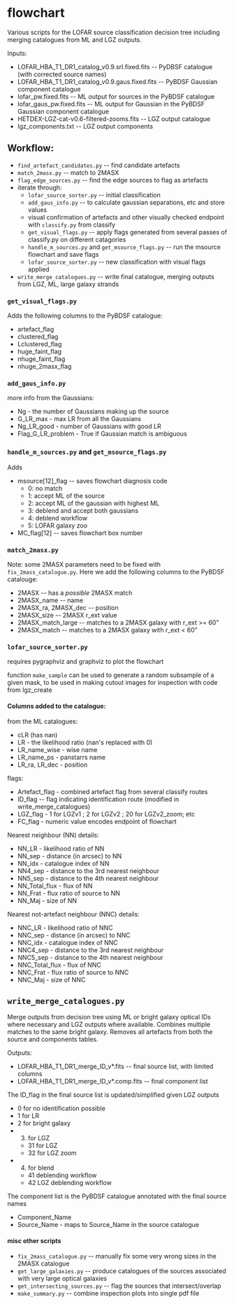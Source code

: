 # flowchart
Various scripts for the LOFAR source classification decision tree including merging catalogues from ML and LGZ outputs.

Inputs:
* LOFAR_HBA_T1_DR1_catalog_v0.9.srl.fixed.fits -- PyDBSF catalogue (with corrected source names)
* LOFAR_HBA_T1_DR1_catalog_v0.9.gaus.fixed.fits -- PyBDSF Gaussian component catalogue
* lofar_pw.fixed.fits -- ML output for sources in the PyBDSF catalogue
* lofar_gaus_pw.fixed.fits -- ML output for Gaussian in the PyBDSF Gaussian component catalogue
* HETDEX-LGZ-cat-v0.6-filtered-zooms.fits -- LGZ output catalogue
* lgz_components.txt -- LGZ output components

## Workflow:
* `find_artefact_candidates.py` -- find candidate artefacts 
* `match_2masx.py` -- match to 2MASX
* `flag_edge_sources.py` -- find the edge sources to flag as artefacts
* iterate through:
  * `lofar_source_sorter.py` -- initial classification
  * `add_gaus_info.py`  -- to calculate gaussian separations, etc and store values
  * visual confirmation of artefacts and other visually checked endpoint with `classify.py` from classify
  * `get_visual_flags.py` -- apply flags generated from several passes of classify.py on different catagories
  * `handle_m_sources.py` and `get_msource_flags.py` -- run the msource flowchart and save flags
  * `lofar_source_sorter.py` -- new classification with visual flags applied
* `write_merge_catalogues.py` -- write final catalogue, merging outputs from LGZ, ML, large galaxy strands


### `get_visual_flags.py`
Adds the following columns to the PyBDSF catalogue:
* artefact_flag
* clustered_flag
* Lclustered_flag
* huge_faint_flag
* nhuge_faint_flag
* nhuge_2masx_flag

### `add_gaus_info.py`
more info from the Gaussians:
* Ng - the number of Gaussians making up the source
* G_LR_max - max LR from all the Gaussians
* Ng_LR_good - number of Gaussians with good LR
* Flag_G_LR_problem - True if Gaussian match is ambiguous

### `handle_m_sources.py` and `get_msource_flags.py`
Adds 
* msource[12]_flag -- saves flowchart diagnosis code
  * 0: no match
  * 1: accept ML of the source
  * 2: accept ML of the gaussian with highest ML
  * 3: deblend and accept both gaussians
  * 4: deblend workflow
  * 5: LOFAR galaxy zoo 
* MC_flag[12] -- saves flowchart box number


### `match_2masx.py`
Note: some 2MASX parameters need to be fixed with `fix_2mass_catalogue.py`. Here we add the following columns to the PyBDSF catalouge:
* 2MASX -- has a *possible* 2MASX match
* 2MASX_name -- name
* 2MASX_ra, 2MASX_dec --  position
* 2MASX_size -- 2MASX r_ext value
* 2MASX_match_large -- matches to a 2MASX galaxy with r_ext >= 60"
* 2MASX_match -- matches to a 2MASX galaxy with r_ext < 60"


### `lofar_source_sorter.py`

requires pygraphviz and graphviz to plot the flowchart

function `make_sample` can be used to generate a random subsample of a given mask, to be used in making cutout images for inspection with code from lgz_create

#### Columns added to the catalogue:
from the ML catalogues:
* cLR (has nan)
* LR - the likelihood ratio  (nan's replaced with 0)
* LR_name_wise - wise name
* LR_name_ps -  panstarrs name
* LR_ra, LR_dec -  position


flags:
* Artefact_flag - combined artefact flag from several classify routes
* ID_flag -- flag indicating identification route (modified in write_merge_catalogues)
* LGZ_flag - 1 for LGZv1 ; 2 for LGZv2 ; 20 for LGZv2_zoom; etc
* FC_flag - numeric value encodes endpoint of flowchart

Nearest neighbour (NN) details:
* NN_LR - likelihood ratio of NN
* NN_sep - distance (in arcsec) to NN
* NN_idx - catalogue index of NN
* NN4_sep - distance to the 3rd nearest neighbour
* NN5_sep - distance to the 4th nearest neighbour
* NN_Total_flux - flux of NN
* NN_Frat - flux ratio of source to NN
* NN_Maj - size of NN

Nearest not-artefact neighbour (NNC) details:
* NNC_LR - likelihood ratio of NNC
* NNC_sep - distance (in arcsec) to NNC
* NNC_idx - catalogue index of NNC
* NNC4_sep - distance to the 3rd nearest neighbour
* NNC5_sep - distance to the 4th nearest neighbour
* NNC_Total_flux - flux of NNC
* NNC_Frat - flux ratio of source to NNC
* NNC_Maj - size of NNC



## `write_merge_catalogues.py`
Merge outputs from decision tree using ML or bright galaxy optical IDs where necessary and LGZ outputs where available. Combines multiple matches to the same bright galaxy. Removes all artefacts from both the source and components tables.

Outputs:
* LOFAR_HBA_T1_DR1_merge_ID_v*.fits -- final source list, with limited columns
* LOFAR_HBA_T1_DR1_merge_ID_v*.comp.fits -- final component list


The ID_flag in the final source list is updated/simplified given LGZ outputs
* 0 for no identification possible
* 1 for LR 
* 2 for bright galaxy
* 3. for LGZ
    * 31 for LGZ
    * 32 for LGZ zoom
* 4. for blend
    * 41 deblending workflow 
    * 42 LGZ deblending workflow

The component list is the PyBDSF catalogue annotated with the final source names
* Component_Name 
* Source_Name - maps to Source_Name in the source catalogue


#### misc other scripts
* `fix_2mass_catalogue.py` -- manually fix some very wrong sizes in the 2MASX catalogue
* `get_large_galaxies.py` -- produce catalogues of the sources associated with very large optical galaxies
* `get_intersecting_sources.py` -- flag the sources that intersect/overlap
* `make_summary.py` -- combine inspection plots into single pdf file
